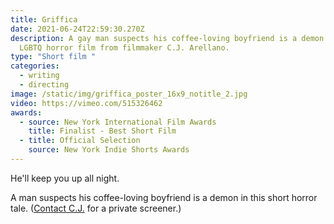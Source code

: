 ```yaml
---
title: Griffica
date: 2021-06-24T22:59:30.270Z
description: A gay man suspects his coffee-loving boyfriend is a demon in this
  LGBTQ horror film from filmmaker C.J. Arellano.
type: "Short film "
categories:
  - writing
  - directing
image: /static/img/griffica_poster_16x9_notitle_2.jpg
video: https://vimeo.com/515326462
awards:
  - source: New York International Film Awards
    title: Finalist - Best Short Film
  - title: Official Selection
    source: New York Indie Shorts Awards
---
```

He'll keep you up all night. 

A man suspects his coffee-loving boyfriend is a demon in this short horror tale. ([Contact C.J.](mailto:CJ@CJarellano.com) for a private screener.)